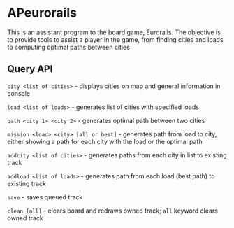 # APeurorails

This is an assistant program to the board game, Eurorails. The objective is to provide tools to assist a player in the game, from finding cities and loads to computing optimal paths between cities

## Query API
`city <list of cities>` - displays cities on map and general information in console

`load <list of loads>` - generates list of cities with specified loads

`path <city 1> <city 2>` - generates optimal path between two cities

`mission <load> <city> [all or best]` - generates path from load to city, either showing a path for each city with the load or the optimal path

`addcity <list of cities>` - generates paths from each city in list to existing track

`addload <list of loads>` - generates path from each load (best path) to existing track

`save` - saves queued track

`clean [all]` - clears board and redraws owned track; `all` keyword clears owned track